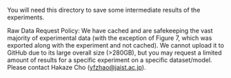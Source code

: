 You will need this directory to save some intermediate results of the experiments.

Raw Data Request Policy: We have cached and are safekeeping the vast majority of experimental data (with the exception of Figure 7, which was exported along with the experiment and not cached). We cannot upload it to GitHub due to its large overall size (>280GB), but you may request a limited amount of results for a specific experiment on a specific dataset/model. Please contact Hakaze Cho (yfzhao@jaist.ac.jp).